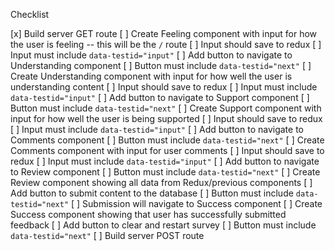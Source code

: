 Checklist

[x] Build server GET route
[ ] Create Feeling component with input for how the user is feeling -- this will be the `/` route
    [ ] Input should save to redux
        [ ] Input must include `data-testid="input"`
    [ ] Add button to navigate to Understanding component
        [ ] Button must include `data-testid="next"`
[ ] Create Understanding component with input for how well the user is understanding content
    [ ] Input should save to redux
        [ ] Input must include `data-testid="input"`
    [ ] Add button to navigate to Support component
        [ ] Button must include `data-testid="next"`
[ ] Create Support component with input for how well the user is being supported
    [ ] Input should save to redux
        [ ] Input must include `data-testid="input"`
    [ ] Add button to navigate to Comments component
        [ ] Button must include `data-testid="next"`
[ ] Create Comments component with input for user comments
    [ ] Input should save to redux
        [ ] Input must include `data-testid="input"`
    [ ] Add button to navigate to Review component
        [ ] Button must include `data-testid="next"`
[ ] Create Review component showing all data from Redux/previous components
    [ ] Add button to submit content to the database
        [ ] Button must include `data-testid="next"`
    [ ] Submission will navigate to Success component
[ ] Create Success component showing that user has successfully submitted feedback
    [ ] Add button to clear and restart survey
        [ ] Button must include `data-testid="next"`
[ ] Build server POST route